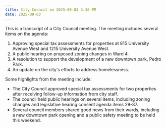 ```yaml
---
title: City Council on 2025-09-03 3:30 PM
date: 2025-09-03
---
```

This is a transcript of a City Council meeting. The meeting includes several items on the agenda:

1. Approving special tax assessments for properties at 815 University Avenue West and 1215 University Avenue West.
2. A public hearing on proposed zoning changes in Ward 4.
3. A resolution to support the development of a new downtown park, Pedro Park.
4. An update on the city's efforts to address homelessness.

Some highlights from the meeting include:

* The City Council approved special tax assessments for two properties after receiving follow-up information from city staff.
* The council held public hearings on several items, including zoning changes and legislative hearing consent agenda items 28-37.
* Several council members shared good news from their wards, including a new downtown park opening and a public safety meeting to be held this weekend.

